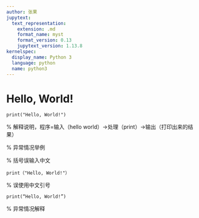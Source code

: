 ```yaml
---
author: 张果
jupytext:
  text_representation:
    extension: .md
    format_name: myst
    format_version: 0.13
    jupytext_version: 1.13.8
kernelspec:
  display_name: Python 3
  language: python
  name: python3
---
```


# Hello, World!

```{code-cell} python
print("Hello, World!")
```

% 解释说明，程序=输入（hello world）->处理（print）->输出（打印出来的结果）

% 异常情况举例

% 括号误输入中文

```{code-cell} python
print（"Hello, World!"）
```

% 误使用中文引号

```{code-cell} python
print(“Hello, World!”)
```

% 异常情况解释
